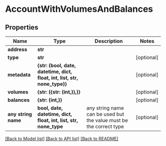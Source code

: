 # AccountWithVolumesAndBalances


## Properties
Name | Type | Description | Notes
------------ | ------------- | ------------- | -------------
**address** | **str** |  | 
**type** | **str** |  | [optional] 
**metadata** | **{str: (bool, date, datetime, dict, float, int, list, str, none_type)}** |  | [optional] 
**volumes** | **{str: ({str: (int,)},)}** |  | [optional] 
**balances** | **{str: (int,)}** |  | [optional] 
**any string name** | **bool, date, datetime, dict, float, int, list, str, none_type** | any string name can be used but the value must be the correct type | [optional]

[[Back to Model list]](../README.md#documentation-for-models) [[Back to API list]](../README.md#documentation-for-api-endpoints) [[Back to README]](../README.md)


